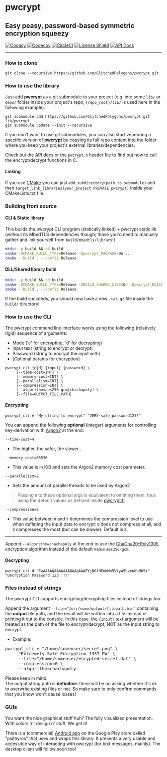 # pwcrypt
## Easy peasy, password-based symmetric encryption squeezy

[![Codacy](https://app.codacy.com/project/badge/Grade/795a2f6752234b0590d7ec66470c7e2f)](https://www.codacy.com/manual/GlitchedPolygons/pwcrypt?utm_source=github.com&amp;utm_medium=referral&amp;utm_content=GlitchedPolygons/pwcrypt&amp;utm_campaign=Badge_Grade)
[![Codecov](https://codecov.io/gh/GlitchedPolygons/pwcrypt/branch/master/graph/badge.svg)](https://codecov.io/gh/GlitchedPolygons/pwcrypt)
[![CircleCI](https://circleci.com/gh/GlitchedPolygons/pwcrypt/tree/master.svg?style=shield)](https://circleci.com/gh/GlitchedPolygons/pwcrypt/tree/master)
[![License Shield](https://img.shields.io/badge/license-Apache--2.0-orange)](https://github.com/GlitchedPolygons/pwcrypt/blob/master/LICENSE)
[![API Docs](https://img.shields.io/badge/api-docs-informational.svg)](https://glitchedpolygons.github.io/pwcrypt/files.html)

---

### How to clone

`git clone --recursive https://github.com/GlitchedPolygons/pwcrypt.git`

### How to use the library

Just add **pwcrypt** as a git submodule to your project (e.g. into some `lib/` or `deps/` folder inside your project's repo; `{repo_root}/lib/` is used here in the following example).

```
git submodule add https://github.com/GlitchedPolygons/pwcrypt.git lib/pwcrypt
git submodule update --init --recursive
```

If you don't want to use git submodules, you can also start vendoring a specific version of **pwcrypt** by copying its full repo content into the folder where you keep your project's external libraries/dependencies.

Check out the [API docs](https://glitchedpolygons.github.io/pwcrypt/files.html) or the [`pwcrypt.h`](https://github.com/GlitchedPolygons/pwcrypt/blob/master/include/pwcrypt.h) header file to find out how to call the encrypt/decrypt functions in C.

#### Linking

If you use [CMake](https://cmake.org) you can just `add_subdirectory(path_to_submodule)` and then `target_link_libraries(your_project PRIVATE pwcrypt)` inside your CMakeLists.txt file.

### Building from source

#### CLI & Static library

This builds the pwcrypt CLI program (statically linked) + pwcrypt static lib (without its MbedTLS dependencies though; those you'd need to manually gather and link yourself from `build/mbedtls/library`!)

```bash
mkdir -p build && cd build
cmake -DCMAKE_BUILD_TYPE=Release -Dpwcrypt_PACKAGE=On ..
cmake --build . --config Release
```

#### DLL/Shared library build

```bash
mkdir -p build && cd build
cmake -DCMAKE_BUILD_TYPE=Release -DBUILD_SHARED_LIBS=On -Dpwcrypt_BUILD_DLL=On -Dpwcrypt_PACKAGE=On -Dpwcrypt_ONLY_BUILD_LIB=On ..
cmake --build . --config Release
```
If the build succeeds, you should now have a new `.tar.gz` file inside the `build/` directory!

### How to use the CLI

The pwcrypt command line interface works using the following (relatively rigid) sequence of arguments:

- Mode ('e' for encrypting, 'd' for decrypting)
- Input text (string to encrypt or decrypt)
- Password (string to encrypt the input with)
- [Optional params for encryption]

```
pwcrypt_cli {e|d} {input} {password} \
     [--time-cost=INT] \
     [--memory-cost=INT] \
     [--parallelism=INT] \
     [--compression=INT] \
     [--algorithm=aes256-gcm|chachapoly] \
     [--file=OUTPUT_FILE_PATH]
```

#### Encrypting

`pwcrypt_cli e "My string to encrypt" "VERY-safe_password123!"`

You can append the following **optional** (integer) arguments for controlling key-derivation with [Argon2](https://github.com/P-H-C/phc-winner-argon2) at the end:

`--time-cost=4`
- The higher, the safer, the slower...

`--memory-cost=65536`
- This value is in KiB and sets the Argon2 memory cost parameter.

`--parallelism=2`
- Sets the amount of parallel threads to be used by Argon2

> Passing `0` to these optional args is equivalent to omitting them, thus using the default values 
> as defined inside [pwcrypt.h](https://github.com/GlitchedPolygons/pwcrypt/blob/master/include/pwcrypt.h).

`--compression=8`
- This value between `0` and `9` determines the compression level to use when deflating the input data to encrypt: `0` does not compress at all, and `9` compresses the most (but can be slower). Default is `8`. 

---

Append `--algorithm=chachapoly` at the end to use the [ChaCha20-Poly1305](https://tools.ietf.org/html/rfc7539) encryption algorithm instead of the default value `aes256-gcm`.

#### Decrypting

`pwcrypt_cli d "EwAAAAQAAAAAAAQAAgAAAFYjNGlNEnNMn5VtyW5hvxnKhdk9i" "Decryption Password 123 !!!"`

### Files instead of strings

The pwcrypt CLI supports encrypting/decrypting files instead of strings too: <p>
Append the argument `--file="/usr/some/output/filepath.bin"` containing the **output** file path,
and the result will be written into a file instead of printing it out to the console.
In this case, the `{input}` text argument will be treated as the path of the file to encrypt/decrypt, NOT as the input string to encrypt.

* Example:

<pre>
pwcrypt_cli e "/home/someuser/secret.png" \
     "Extremely Safe Encryption 1337 PW" \
     --file="/home/someuser/enrypted-secret.dat" \
     --compression=0 \
     --algorithm=chachapoly
</pre>

Please keep in mind: <br>
The output string path is **definitive**: there will be no asking whether it's ok to overwrite existing files or not. 
So make sure to only confirm commands that you know won't cause losses!

### GUIs

You want the nice graphical stuff huh? The fully visualized presentation. With colors 'n' design n' stuff. We get it!

There is a (commercial) [Android app](https://play.google.com/store/apps/details?id=com.glitchedpolygons.pwcrypt) on the Google Play store called "psíthyros" that uses and wraps this library. It presents a very usable and accessible way of interacting with pwcrypt (for text messages, mainly).
The desktop client will follow soon too!
